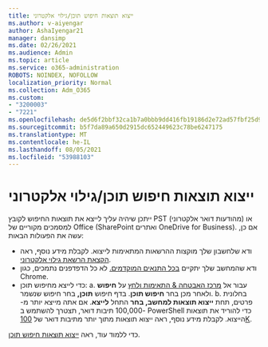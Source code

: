 ```yaml
---
title: ייצוא תוצאות חיפוש תוכן/גילוי אלקטרוני
ms.author: v-aiyengar
author: AshaIyengar21
manager: dansimp
ms.date: 02/26/2021
ms.audience: Admin
ms.topic: article
ms.service: o365-administration
ROBOTS: NOINDEX, NOFOLLOW
localization_priority: Normal
ms.collection: Adm_O365
ms.custom:
- "3200003"
- "7221"
ms.openlocfilehash: de5d6f2bbf32ca1b7a0bbb9dd416fb19186d2e72ad57fbf25d9b55bd733fdc21
ms.sourcegitcommit: b5f7da89a650d2915dc652449623c78be6247175
ms.translationtype: MT
ms.contentlocale: he-IL
ms.lasthandoff: 08/05/2021
ms.locfileid: "53988103"
---
```

# <a name="export-ediscoverycontent-search-results"></a>ייצוא תוצאות חיפוש תוכן/גילוי אלקטרוני

ייתכן שיהיה עליך לייצא את תוצאות החיפוש לקובץ PST (מהודעות דואר אלקטרוני) או למסמכים מקוריים של Office (SharePoint ואתרים OneDrive for Business). אם כן, עשה את הפעולות הבאות:

- ודא שלחשבון שלך מוקצות ההרשאות המתאימות לייצוא. לקבלת מידע נוסף, ראה [הקצאת הרשאת גילוי אלקטרוני](https://go.microsoft.com/fwlink/?linkid=2102406).
- ודא שהמחשב שלך יתקיים [בכל התנאים המוקדמים.](https://docs.microsoft.com/office365/securitycompliance/export-search-results#before-you-begin) לא כל הדפדפנים נתמכים, כגון Chrome.
- כדי לייצא מחיפוש תוכן: a. עבור אל [מרכז האבטחה & התאימות ולחץ](https://protection.office.com/contentsearch) על **חיפוש** ולאחר מכן בחר **חיפוש תוכן**. בדף חיפוש **תוכן,** בחר חיפוש שנשמר.
    b. בחלונית פרטים, תחת **ייצוא תוצאות למחשב, בחר** התחל **לייצא**. אם אתה מייצא יותר מ- 100,000 תיבות דואר, תצטרך להשתמש ב- PowerShell כדי להוריד את תוצאות הייצוא. לקבלת מידע נוסף, ראה ייצוא תוצאות מתוך יותר מתיבות דואר של [100K](https://go.microsoft.com/fwlink/?linkid=2143861).

כדי ללמוד עוד, ראה [ייצוא תוצאות חיפוש תוכן](https://go.microsoft.com/fwlink/?linkid=2102118).